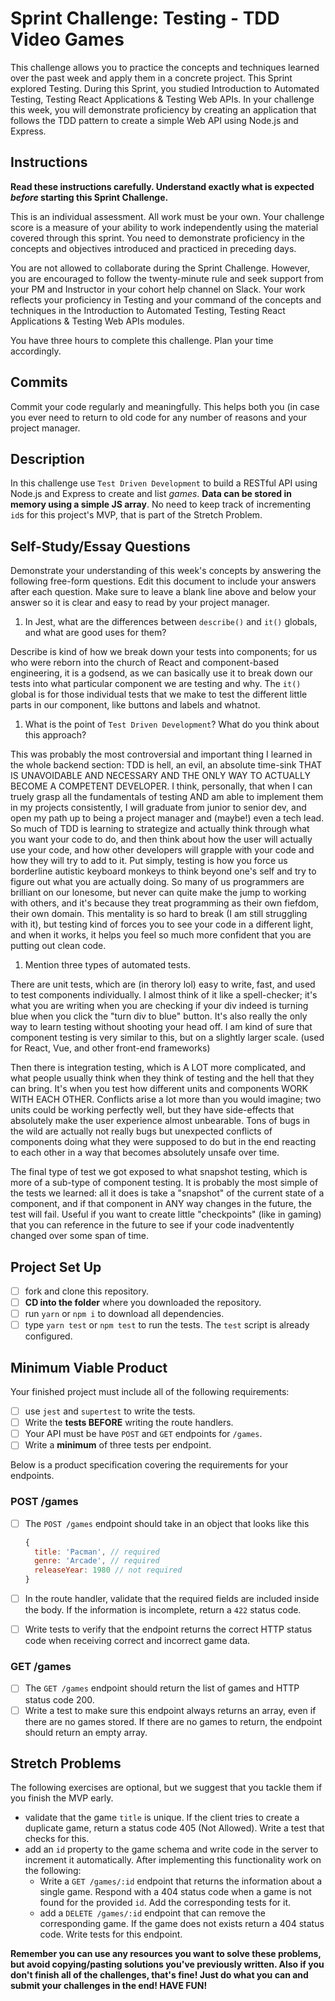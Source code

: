 # Sprint Challenge: Testing - TDD Video Games

This challenge allows you to practice the concepts and techniques learned over the past week and apply them in a concrete project. This Sprint explored Testing. During this Sprint, you studied Introduction to Automated Testing, Testing React Applications & Testing Web APIs. In your challenge this week, you will demonstrate proficiency by creating an application that follows the TDD pattern to create a simple Web API using Node.js and Express.

## Instructions

**Read these instructions carefully. Understand exactly what is expected _before_ starting this Sprint Challenge.**

This is an individual assessment. All work must be your own. Your challenge score is a measure of your ability to work independently using the material covered through this sprint. You need to demonstrate proficiency in the concepts and objectives introduced and practiced in preceding days.

You are not allowed to collaborate during the Sprint Challenge. However, you are encouraged to follow the twenty-minute rule and seek support from your PM and Instructor in your cohort help channel on Slack. Your work reflects your proficiency in Testing and your command of the concepts and techniques in the Introduction to Automated Testing, Testing React Applications & Testing Web APIs modules.

You have three hours to complete this challenge. Plan your time accordingly.

## Commits

Commit your code regularly and meaningfully. This helps both you (in case you ever need to return to old code for any number of reasons and your project manager.

## Description

In this challenge use `Test Driven Development` to build a RESTful API using Node.js and Express to create and list _games_. **Data can be stored in memory using a simple JS array**. No need to keep track of incrementing `id`s for this project's MVP, that is part of the Stretch Problem.

## Self-Study/Essay Questions

Demonstrate your understanding of this week's concepts by answering the following free-form questions. Edit this document to include your answers after each question. Make sure to leave a blank line above and below your answer so it is clear and easy to read by your project manager.

1. In Jest, what are the differences between `describe()` and `it()` globals, and what are good uses for them?

Describe is kind of how we break down your tests into components; for us who were reborn into the church of React and component-based engineering, it is a godsend, as we can basically use it to break down our tests into what particular component we are testing and why. The `it()` global is for those individual tests that we make to test the different little parts in our component, like buttons and labels and whatnot.

1. What is the point of `Test Driven Development`? What do you think about this approach?

This was probably the most controversial and important thing I learned in the whole backend section: TDD is hell, an evil, an absolute time-sink THAT IS UNAVOIDABLE AND NECESSARY AND THE ONLY WAY TO ACTUALLY BECOME A COMPETENT DEVELOPER. I think, personally, that when I can truely grasp all the fundamentals of testing AND am able to implement them in my projects consistently, I will graduate from junior to senior dev, and open my path up to being a project manager and (maybe!) even a tech lead. So much of TDD is learning to strategize and actually think through what you want your code to do, and then think about how the user will actually use your code, and how other developers will grapple with your code and how they will try to add to it. Put simply, testing is how you force us borderline autistic keyboard monkeys to think beyond one's self and try to figure out what you are actually doing. So many of us programmers are brilliant on our lonesome, but never can quite make the jump to working with others, and it's because they treat programming as their own fiefdom, their own domain. This mentality is so hard to break (I am still struggling with it), but testing kind of forces you to see your code in a different light, and when it works, it helps you feel so much more confident that you are putting out clean code.

1. Mention three types of automated tests.

There are unit tests, which are (in therory lol) easy to write, fast, and used to test components individually. I almost think of it like a spell-checker; it's what you are writing when you are checking if your div indeed is turning blue when you click the "turn div to blue" button. It's also really the only way to learn testing without shooting your head off. I am kind of sure that component testing is very similar to this, but on a slightly larger scale. (used for React, Vue, and other front-end frameworks)

Then there is integration testing, which is A LOT more complicated, and what people usually think when they think of testing and the hell that they can bring. It's when you test how different units and components WORK WITH EACH OTHER. Conflicts arise a lot more than you would imagine; two units could be working perfectly well, but they have side-effects that absolutely make the user experience almost unbearable. Tons of bugs in the wild are actually not really bugs but unexpected conflicts of components doing what they were supposed to do but in the end reacting to each other in a way that becomes absolutely unsafe over time.

The final type of test we got exposed to what snapshot testing, which is more of a sub-type of component testing. It is probably the most simple of the tests we learned: all it does is take a "snapshot" of the current state of a component, and if that component in ANY way changes in the future, the test will fail. Useful if you want to create little "checkpoints" (like in gaming) that you can reference in the future to see if your code inadventently changed over some span of time.

## Project Set Up

- [ ] fork and clone this repository.
- [ ] **CD into the folder** where you downloaded the repository.
- [ ] run `yarn` or `npm i` to download all dependencies.
- [ ] type `yarn test` or `npm test` to run the tests. The `test` script is already configured.

## Minimum Viable Product

Your finished project must include all of the following requirements:

- [ ] use `jest` and `supertest` to write the tests.
- [ ] Write the **tests BEFORE** writing the route handlers.
- [ ] Your API must be have `POST` and `GET` endpoints for `/games`.
- [ ] Write a **minimum** of three tests per endpoint.

Below is a product specification covering the requirements for your endpoints.

### POST /games

- [ ] The `POST /games` endpoint should take in an object that looks like this

  ```js
  {
    title: 'Pacman', // required
    genre: 'Arcade', // required
    releaseYear: 1980 // not required
  }
  ```

- [ ] In the route handler, validate that the required fields are included inside the body. If the information is incomplete, return a `422` status code.
- [ ] Write tests to verify that the endpoint returns the correct HTTP status code when receiving correct and incorrect game data.

### GET /games

- [ ] The `GET /games` endpoint should return the list of games and HTTP status code 200.
- [ ] Write a test to make sure this endpoint always returns an array, even if there are no games stored. If there are no games to return, the endpoint should return an empty array.

## Stretch Problems

The following exercises are optional, but we suggest that you tackle them if you finish the MVP early.

- validate that the game `title` is unique. If the client tries to create a duplicate game, return a status code 405 (Not Allowed). Write a test that checks for this.
- add an `id` property to the game schema and write code in the server to increment it automatically. After implementing this functionality work on the following:
  - Write a `GET /games/:id` endpoint that returns the information about a single game. Respond with a 404 status code when a game is not found for the provided `id`. Add the corresponding tests for it.
  - add a `DELETE /games/:id` endpoint that can remove the corresponding game. If the game does not exists return a 404 status code. Write tests for this endpoint.

**Remember you can use any resources you want to solve these problems, but avoid copying/pasting solutions you've previously written. Also if you don't finish all of the challenges, that's fine! Just do what you can and submit your challenges in the end! HAVE FUN!**
